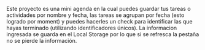 Este proyecto es una mini agenda en la cual puedes guardar tus tareas o actividades por nombre y fecha,
las tareas se agrupan por fecha (esto logrado por moment) y puedes hacerles un check para identificar las que hayas terminado (utilizando identificadores únicos). La informacion ingresada se guarda en el Local Storage por lo que si se refresca la pestaña no se pierde la información.